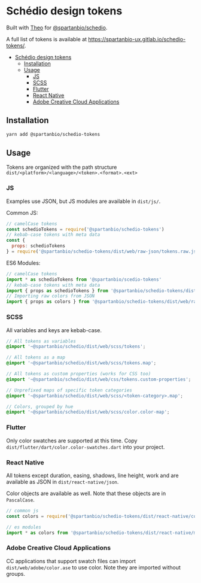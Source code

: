 # Schédio design tokens

Built with [Theo](https://github.com/salesforce-ux/theo) for [@spartanbio/schedio](https://gitlab.com/spartanbio-ux/schedio).

A full list of tokens is available at https://spartanbio-ux.gitlab.io/schedio-tokens/.

- [Schédio design tokens](#sch%c3%a9dio-design-tokens)
  - [Installation](#installation)
  - [Usage](#usage)
    - [JS](#js)
    - [SCSS](#scss)
    - [Flutter](#flutter)
    - [React Native](#react-native)
    - [Adobe Creative Cloud Applications](#adobe-creative-cloud-applications)

## Installation

```bash
yarn add @spartanbio/schedio-tokens
```

## Usage

Tokens are organized with the path structure `dist/<platform>/<language>/<token>.<format>.<ext>`

### JS

Examples use JSON, but JS modules are available in `dist/js/`.

Common JS:

```js
// camelCase tokens
const schedioTokens = require('@spartanbio/schedio-tokens')
// kebab-case tokens with meta data
const {
  props: schedioTokens
} = require('@spartanbio/schedio-tokens/dist/web/raw-json/tokens.raw.json')
```

ES6 Modules:

```js
// camelCase tokens
import * as schedioTokens from '@spartanbio/scedio-tokens'
// kebab-case tokens with meta data
import { props as schedioTokens } from '@spartanbio/schedio-tokens/dist/web/raw-json/tokens.raw.json'
// Importing raw colors from JSON
import { props as colors } from '@spartanbio/schedio-tokens/dist/web/raw-json/color.raw.json'
```

### SCSS

All variables and keys are kebab-case.

```scss
// All tokens as variables
@import '~@spartanbio/schedio/dist/web/scss/tokens';

// All tokens as a map
@import '~@spartanbio/schedio/dist/web/scss/tokens.map';

// All tokens as custom properties (works for CSS too)
@import '~@spartanbio/schedio/dist/web/css/tokens.custom-properties';

// Unprefixed maps of specific token categories
@import '~@spartanbio/schedio/dist/web/scss/<token-category>.map';

// Colors, grouped by hue
@import '~@spartanbio/schedio/dist/web/scss/color.color-map';
```

### Flutter

Only color swatches are supported at this time. Copy `dist/flutter/dart/color.color-swatches.dart` into your project.

### React Native

All tokens except duration, easing, shadows, line height, work and are available as JSON in `dist/react-native/json`.

Color objects are available as well. Note that these objects are in `PascalCase`.

```js
// common js
const colors = require('@spartanbio/schedio-tokens/dist/react-native/common-js/color.colors-map.common')

// es modules
import * as colors from '@spartanbio/schedio-tokens/dist/react-native/module-js/color.colors-map.module')
```

### Adobe Creative Cloud Applications

CC applications that support swatch files can import `dist/web/adobe/color.ase` to use color. Note they are imported without groups.
